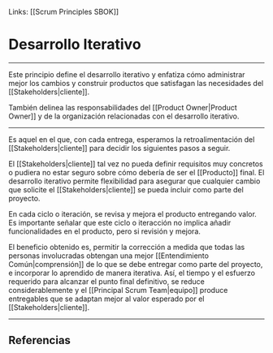 Links: [[Scrum Principles SBOK]]

# Desarrollo Iterativo
---

Este principio define el desarrollo iterativo y enfatiza cómo administrar mejor los cambios y construir productos que satisfagan las necesidades del [[Stakeholders|cliente]].

También delinea las responsabilidades del [[Product Owner|Product Owner]] y de la organización relacionadas con el desarrollo iterativo.

---

Es aquel en el que, con cada entrega, esperamos la retroalimentación del [[Stakeholders|cliente]] para decidir los siguientes pasos a seguir.

El [[Stakeholders|cliente]] tal vez no pueda definir requisitos muy concretos o pudiera no estar seguro sobre cómo debería de ser el [[Producto]] final. El desarrollo iterativo permite flexibilidad para asegurar que cualquier cambio que solicite el [[Stakeholders|cliente]] se pueda incluir como parte del proyecto.

En cada ciclo o iteración, se revisa y mejora el producto entregando valor. Es importante señalar que este ciclo o iteracción no implica añadir funcionalidades en el producto, pero si revisión y mejora.

El beneficio obtenido es, permitir la corrección a medida que todas las personas involucradas obtengan una mejor [[Entendimiento Común|comprensión]] de lo que se debe entregar como parte del proyecto, e incorporar lo aprendido de manera iterativa. Así, el tiempo y el esfuerzo requerido para alcanzar el punto final definitivo, se reduce considerablemente y el [[Principal Scrum Team|equipo]] produce entregables que se adaptan mejor al valor esperado por el [[Stakeholders|cliente]].

---

## Referencias